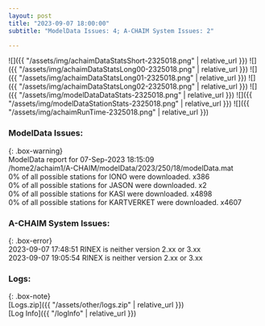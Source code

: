 ```yaml
---
layout: post
title: "2023-09-07 18:00:00"
subtitle: "ModelData Issues: 4; A-CHAIM System Issues: 2"

---
```


![]({{ "/assets/img/achaimDataStatsShort-2325018.png" | relative_url }})
![]({{ "/assets/img/achaimDataStatsLong00-2325018.png" | relative_url }})
![]({{ "/assets/img/achaimDataStatsLong01-2325018.png" | relative_url }})
![]({{ "/assets/img/achaimDataStatsLong02-2325018.png" | relative_url }})
![]({{ "/assets/img/modelDataDataStats-2325018.png" | relative_url }})
![]({{ "/assets/img/modelDataStationStats-2325018.png" | relative_url }})
![]({{ "/assets/img/achaimRunTime-2325018.png" | relative_url }})


### ModelData Issues:  
  
{: .box-warning}  
 ModelData report for 07-Sep-2023 18:15:09   
 /home2/achaim1/A-CHAIM/modelData/2023/250/18/modelData.mat   
 0% of all possible stations for IONO were downloaded. x386   
 0% of all possible stations for JASON were downloaded. x2   
 0% of all possible stations for KASI were downloaded. x4898   
 0% of all possible stations for KARTVERKET were downloaded. x4607   
  
### A-CHAIM System Issues:  
  
{: .box-error}  
2023-09-07 17:48:51 RINEX is neither version 2.xx or 3.xx  
2023-09-07 19:05:54 RINEX is neither version 2.xx or 3.xx  

### Logs:  
  
{: .box-note}  
[Logs.zip]({{ "/assets/other/logs.zip" | relative_url }})  
[Log Info]({{ "/logInfo" | relative_url }})  
